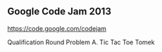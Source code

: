 Google Code Jam 2013
--------------------
https://code.google.com/codejam

Qualification Round Problem A. Tic Tac Toe Tomek
